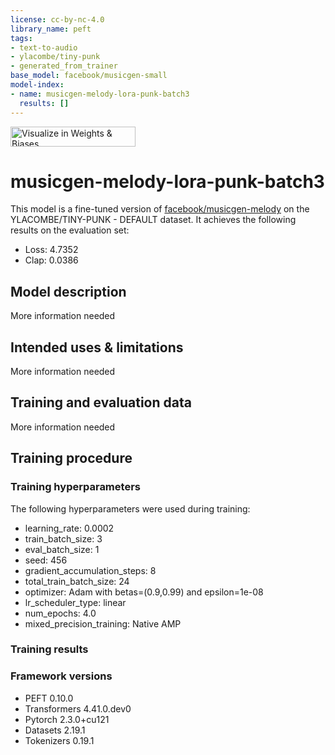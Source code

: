 ```yaml
---
license: cc-by-nc-4.0
library_name: peft
tags:
- text-to-audio
- ylacombe/tiny-punk
- generated_from_trainer
base_model: facebook/musicgen-small
model-index:
- name: musicgen-melody-lora-punk-batch3
  results: []
---
```


<!-- This model card has been generated automatically according to the information the Trainer had access to. You
should probably proofread and complete it, then remove this comment. -->

[<img src="https://raw.githubusercontent.com/wandb/assets/main/wandb-github-badge-28.svg" alt="Visualize in Weights & Biases" width="200" height="32"/>](https://wandb.ai/resanddev/huggingface/runs/njbjznpw)
# musicgen-melody-lora-punk-batch3

This model is a fine-tuned version of [facebook/musicgen-melody](https://huggingface.co/facebook/musicgen-melody) on the YLACOMBE/TINY-PUNK - DEFAULT dataset.
It achieves the following results on the evaluation set:
- Loss: 4.7352
- Clap: 0.0386

## Model description

More information needed

## Intended uses & limitations

More information needed

## Training and evaluation data

More information needed

## Training procedure

### Training hyperparameters

The following hyperparameters were used during training:
- learning_rate: 0.0002
- train_batch_size: 3
- eval_batch_size: 1
- seed: 456
- gradient_accumulation_steps: 8
- total_train_batch_size: 24
- optimizer: Adam with betas=(0.9,0.99) and epsilon=1e-08
- lr_scheduler_type: linear
- num_epochs: 4.0
- mixed_precision_training: Native AMP

### Training results



### Framework versions

- PEFT 0.10.0
- Transformers 4.41.0.dev0
- Pytorch 2.3.0+cu121
- Datasets 2.19.1
- Tokenizers 0.19.1
